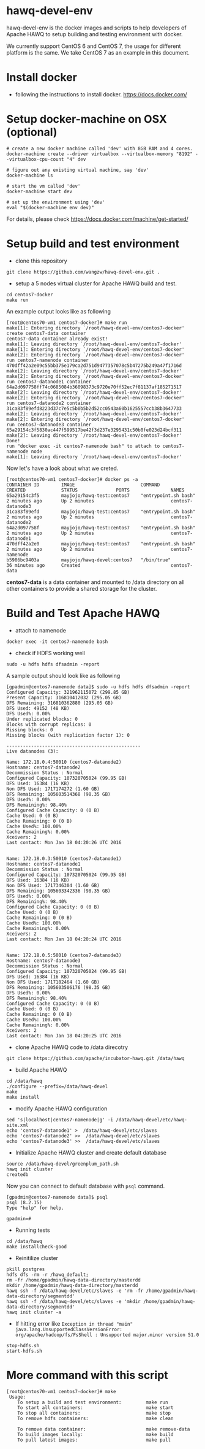 # hawq-devel-env

hawq-devel-env is the docker images and scripts to help developers of Apache HAWQ to setup building and testing environment with docker.

We currently support CentOS 6 and CentOS 7, the usage for different platform is the same. We take CentOS 7 as an example in this document.

# Install docker
* following the instructions to install docker.
https://docs.docker.com/

# Setup docker-machine on OSX (optional)
```
# create a new docker machine called 'dev' with 8GB RAM and 4 cores.
docker-machine create --driver virtualbox --virtualbox-memory "8192" --virtualbox-cpu-count "4" dev 

# figure out any existing virtual machine, say 'dev'
docker-machine ls

# start the vm called 'dev'
docker-machine start dev

# set up the environment using 'dev'
eval "$(docker-machine env dev)"
```

For details, please check https://docs.docker.com/machine/get-started/

# Setup build and test environment
* clone this repository
```
git clone https://github.com/wangzw/hawq-devel-env.git .
```
* setup a 5 nodes virtual cluster for Apache HAWQ build and test.
```
cd centos7-docker
make run
```
An example output looks like as following
```
[root@centos70-vm1 centos7-docker]# make run
make[1]: Entering directory `/root/hawq-devel-env/centos7-docker'
create centos7-data container
centos7-data container already exist!
make[1]: Leaving directory `/root/hawq-devel-env/centos7-docker'
make[1]: Entering directory `/root/hawq-devel-env/centos7-docker'
make[2]: Entering directory `/root/hawq-devel-env/centos7-docker'
run centos7-namenode container
470dff42a2e09c55bb375e179ca2d751d9477357078c5b47275b249a47f1716d
make[2]: Leaving directory `/root/hawq-devel-env/centos7-docker'
make[2]: Entering directory `/root/hawq-devel-env/centos7-docker'
run centos7-datanode1 container
64a2d097758ff74c0685084b36098373c9720e70ff52ec7f81137af185271517
make[2]: Leaving directory `/root/hawq-devel-env/centos7-docker'
make[2]: Entering directory `/root/hawq-devel-env/centos7-docker'
run centos7-datanode2 container
31ca83f89efd8223d37c7e5c5b0b5b2d52cc0543a60b1625557ccb38b3647733
make[2]: Leaving directory `/root/hawq-devel-env/centos7-docker'
make[2]: Entering directory `/root/hawq-devel-env/centos7-docker'
run centos7-datanode3 container
65a29154c3f5830ac447f599517be42f3d237e3295431c50b0fe023d24bcf311
make[2]: Leaving directory `/root/hawq-devel-env/centos7-docker'
Done!
run "docker exec -it centos7-namenode bash" to attach to centos7-namenode node
make[1]: Leaving directory `/root/hawq-devel-env/centos7-docker'
```
Now let's have a look about what we creted.
```
[root@centos70-vm1 centos7-docker]# docker ps -a
CONTAINER ID        IMAGE                        COMMAND                CREATED             STATUS              PORTS               NAMES
65a29154c3f5        mayjojo/hawq-test:centos7    "entrypoint.sh bash"   2 minutes ago       Up 2 minutes                            centos7-datanode3
31ca83f89efd        mayjojo/hawq-test:centos7    "entrypoint.sh bash"   2 minutes ago       Up 2 minutes                            centos7-datanode2
64a2d097758f        mayjojo/hawq-test:centos7    "entrypoint.sh bash"   2 minutes ago       Up 2 minutes                            centos7-datanode1
470dff42a2e0        mayjojo/hawq-test:centos7    "entrypoint.sh bash"   2 minutes ago       Up 2 minutes                            centos7-namenode
b5986bc9403a        mayjojo/hawq-devel:centos7   "/bin/true"            36 minutes ago      Created                                 centos7-data
```
**centos7-data** is a data container and mounted to /data directory on all other containers to provide a shared storage for the cluster. 

# Build and Test Apache HAWQ
* attach to namenode
```
docker exec -it centos7-namenode bash
```
* check if HDFS working well
```
sudo -u hdfs hdfs dfsadmin -report
```
A sample output should look like as following
```
[gpadmin@centos7-namenode data]$ sudo -u hdfs hdfs dfsadmin -report
Configured Capacity: 321962115072 (299.85 GB)
Present Capacity: 316810412032 (295.05 GB)
DFS Remaining: 316810362880 (295.05 GB)
DFS Used: 49152 (48 KB)
DFS Used%: 0.00%
Under replicated blocks: 0
Blocks with corrupt replicas: 0
Missing blocks: 0
Missing blocks (with replication factor 1): 0

-------------------------------------------------
Live datanodes (3):

Name: 172.18.0.4:50010 (centos7-datanode2)
Hostname: centos7-datanode2
Decommission Status : Normal
Configured Capacity: 107320705024 (99.95 GB)
DFS Used: 16384 (16 KB)
Non DFS Used: 1717174272 (1.60 GB)
DFS Remaining: 105603514368 (98.35 GB)
DFS Used%: 0.00%
DFS Remaining%: 98.40%
Configured Cache Capacity: 0 (0 B)
Cache Used: 0 (0 B)
Cache Remaining: 0 (0 B)
Cache Used%: 100.00%
Cache Remaining%: 0.00%
Xceivers: 2
Last contact: Mon Jan 18 04:20:26 UTC 2016


Name: 172.18.0.3:50010 (centos7-datanode1)
Hostname: centos7-datanode1
Decommission Status : Normal
Configured Capacity: 107320705024 (99.95 GB)
DFS Used: 16384 (16 KB)
Non DFS Used: 1717346304 (1.60 GB)
DFS Remaining: 105603342336 (98.35 GB)
DFS Used%: 0.00%
DFS Remaining%: 98.40%
Configured Cache Capacity: 0 (0 B)
Cache Used: 0 (0 B)
Cache Remaining: 0 (0 B)
Cache Used%: 100.00%
Cache Remaining%: 0.00%
Xceivers: 2
Last contact: Mon Jan 18 04:20:24 UTC 2016


Name: 172.18.0.5:50010 (centos7-datanode3)
Hostname: centos7-datanode3
Decommission Status : Normal
Configured Capacity: 107320705024 (99.95 GB)
DFS Used: 16384 (16 KB)
Non DFS Used: 1717182464 (1.60 GB)
DFS Remaining: 105603506176 (98.35 GB)
DFS Used%: 0.00%
DFS Remaining%: 98.40%
Configured Cache Capacity: 0 (0 B)
Cache Used: 0 (0 B)
Cache Remaining: 0 (0 B)
Cache Used%: 100.00%
Cache Remaining%: 0.00%
Xceivers: 2
Last contact: Mon Jan 18 04:20:25 UTC 2016
```

* clone Apache HAWQ code to /data direcotry
```
git clone https://github.com/apache/incubator-hawq.git /data/hawq
```
* build Apache HAWQ
```
cd /data/hawq
./configure --prefix=/data/hawq-devel
make
make install
```
* modify Apache HAWQ configuration
```
sed 's|localhost|centos7-namenode|g' -i /data/hawq-devel/etc/hawq-site.xml
echo 'centos7-datanode1' >  /data/hawq-devel/etc/slaves
echo 'centos7-datanode2' >>  /data/hawq-devel/etc/slaves
echo 'centos7-datanode3' >>  /data/hawq-devel/etc/slaves
```
* Initialize Apache HAWQ cluster and create default database
```
source /data/hawq-devel/greenplum_path.sh
hawq init cluster
createdb
```
Now you can connect to default database with `psql` command.
```
[gpadmin@centos7-namenode data]$ psql
psql (8.2.15)
Type "help" for help.

gpadmin=#
```
* Running tests
```
cd /data/hawq
make installcheck-good
```

* Reinitilize cluster
```
pkill postgres
hdfs dfs -rm -r /hawq_default;
rm -fr /home/gpadmin/hawq-data-directory/masterdd
mkdir /home/gpadmin/hawq-data-directory/masterdd
hawq ssh -f /data/hawq-devel/etc/slaves -e 'rm -fr /home/gpadmin/hawq-data-directory/segmentdd'
hawq ssh -f /data/hawq-devel/etc/slaves -e 'mkdir /home/gpadmin/hawq-data-directory/segmentdd'
hawq init cluster -a
```

* If hitting error like `Exception in thread "main" java.lang.UnsupportedClassVersionError: org/apache/hadoop/fs/FsShell : Unsupported major.minor version 51.0`

```
stop-hdfs.sh
start-hdfs.sh
```


# More command with this script
```
[root@centos70-vm1 centos7-docker]# make
 Usage:
    To setup a build and test environment:         make run
    To start all containers:                       make start
    To stop all containers:                        make stop
    To remove hdfs containers:                     make clean

    To remove data container:                      make remove-data
    To build images locally:                       make build
    To pull latest images:                         make pull
```

